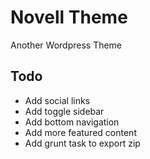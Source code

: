 Novell Theme
===========

Another Wordpress Theme

## Todo

* Add social links
* Add toggle sidebar
* Add bottom navigation
* Add more featured content
* Add grunt task to export zip
